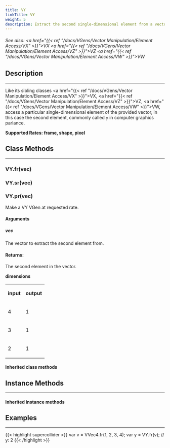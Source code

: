 ```yaml
---
title: VY
linkTitle: VY
weight: 5
description: Extract the second single-dimensional element from a vector
---
```

<!-- generated file, please edit the original .schelp file(in the Scintillator repository) and then run schelpToMarkDown.scdscript to regenerate. -->
###### See also: <a href="{{< ref "/docs/VGens/Vector Manipulation/Element Access/VX" >}}">VX</a> <a href="{{< ref "/docs/VGens/Vector Manipulation/Element Access/VZ" >}}">VZ</a> <a href="{{< ref "/docs/VGens/Vector Manipulation/Element Access/VW" >}}">VW</a> 



## Description
---



Like its sibling classes <a href="{{< ref "/docs/VGens/Vector Manipulation/Element Access/VX" >}}">VX</a>, <a href="{{< ref "/docs/VGens/Vector Manipulation/Element Access/VZ" >}}">VZ</a>, <a href="{{< ref "/docs/VGens/Vector Manipulation/Element Access/VW" >}}">VW</a>, access a particular single-dimensional element of the provided vector, in this case the second element, commonly called <code>y</code> in computer graphics parlance.



<strong>Supported Rates: frame, shape, pixel</strong>



## Class Methods
---



### VY.fr(vec)



### VY.sr(vec)



### VY.pr(vec)



Make a VY VGen at requested rate.



#### Arguments

##### vec



The vector to extract the second element from.





#### Returns:



The second element in the vector.



<strong>dimensions</strong>


<table>
<tr><td>

<strong>input</strong>

</td><td>

<strong>output</strong>

</td></tr>
<tr><td>

4

</td><td>

1

</td></tr>
<tr><td>

3

</td><td>

1

</td></tr>
<tr><td>

2

</td><td>

1

</td></tr>

</table>


#### Inherited class methods



## Instance Methods
---



#### Inherited instance methods



## Examples
---



{{< highlight supercollider >}}
var v = VVec4.fr(1, 2, 3, 4);
var y = VY.fr(v); // y: 2
{{< /highlight >}}





